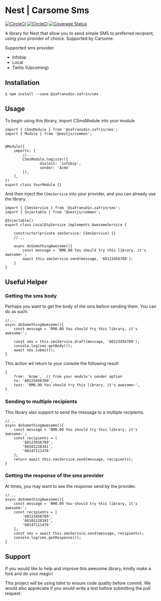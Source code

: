 # Nest | Carsome Sms

[![CircleCI](https://circleci.com/gh/zafranudin-zafrin/sms/tree/master.svg?style=shield)](https://circleci.com/gh/zafranudin-zafrin/sms/tree/master)
[![CircleCI](https://img.shields.io/badge/lint-standard-brightgreen?style=flat-square)](https://img.shields.io/badge/lint-standard-brightgreen?style=flat-square)
[![Coverage Status](https://coveralls.io/repos/github/zafranudin-zafrin/sms/badge.svg?branch=master)](https://coveralls.io/github/zafranudin-zafrin/sms?branch=master)

A library for Nest that allow you to send simple SMS to preferred recipient, using your
provider of choice. Supported by Carsome.

Supported sms provider:

* Infobip
* Local
* Twilio (Upcoming)

## Installation

```
$ npm install --save @zafranudin.zafrin/sms
```

## Usage

To begin using this library, import CSmsModule into your module

```
import { CSmsModule } from '@zafranudin.zafrin/sms';
import { Module } from '@nestjs/common';


@Module({
    imports: [
        //...
        CSmsModule.register({
                dialect: 'infobip', 
                sender: 'Acme' 
        }),
    ],
})
export class YourModule {}
```

And then inject the `CSmsService` into your provider, and you can already
use the library.

```
import { CSmsService } from '@zafranudin.zafrin/sms';
import { Injectable } from '@nestjs/common';

@Injectable()
export class LocalOtpService implements AwesomeService {

    constructor(private smsService: CSmsService) {}
    //...
    
    async doSomethingAwesome(){
        const message = `RM0.00 You should try this library, it's awesome~`;
        await this.smsService.send(message, '60123456789');
    }
}
```

## Useful Helper

### Getting the sms body

Perhaps you want to get the body of the sms before sending them. You can do as such:

```
//...
async doSomethingAwesome(){
    const message = `RM0.00 You should try this library, it's awesome~`;

    const sms = this.smsService.draft(message, '60123456789');
    console.log(sms.getBody());
    await sms.submit();
}

```

This action wil return to your console the following result

```
{
    from: 'Acme',  // from your module's sender option
    to: '60123456789',
    text: 'RM0.00 You should try this library, it's awesome~',
}
```

### Sending to multiple recipients

This library also support to send the message to a multiple recipients.

```
//...
async doSomethingAwesome(){
    const message = `RM0.00 You should try this library, it's awesome~`;
    const recipients = [
        '60123456789',
        '60101228341',
        '60147111476'
    ];
    return await this.smsService.send(message, recipients);
}

```

### Getting the response of the sms provider

At times, you may want to see the response send by the provider.

```
//...
async doSomethingAwesome(){
    const message = `RM0.00 You should try this library, it's awesome~`;
    const recipients = [
        '60123456789',
        '60101228341',
        '60147111476'
    ];
    const sms = await this.smsService.send(message, recipients);
    console.log(sms.getResponse());
}

```

## Support

If you would like to help and improve this awesome library, kindly make a fork and do your magic!

This project will be using tslint to ensure code quality before commit. We would also appreciate
if you would write a test before submitting the pull request.
